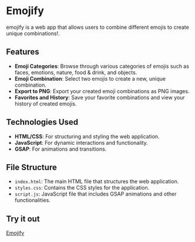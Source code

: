 # Emojify

emojify is a web app that allows users to combine different emojis to create unique combinations!.

## Features

- **Emoji Categories**: Browse through various categories of emojis such as faces, emotions, nature, food & drink, and objects.
- **Emoji Combination**: Select two emojis to create a new, unique combination.
- **Export to PNG**: Export your created emoji combinations as PNG images.
- **Favorites and History**: Save your favorite combinations and view your history of created emojis.

## Technologies Used

- **HTML/CSS**: For structuring and styling the web application.
- **JavaScript**: For dynamic interactions and functionality.
- **GSAP**: For animations and transitions.

## File Structure

- `index.html`: The main HTML file that structures the web application.
- `styles.css`: Contains the CSS styles for the application.
- `script.js`: JavaScript file that includes GSAP animations and other functionalities.

## Try it out

[Emojify](emojify.boredom.dev)


